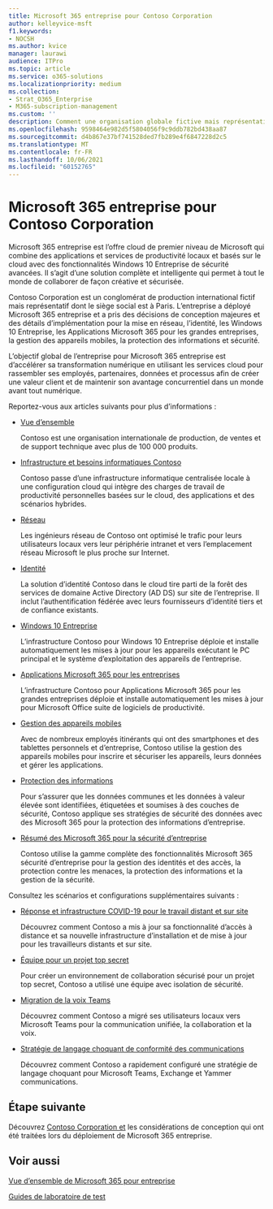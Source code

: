```yaml
---
title: Microsoft 365 entreprise pour Contoso Corporation
author: kelleyvice-msft
f1.keywords:
- NOCSH
ms.author: kvice
manager: laurawi
audience: ITPro
ms.topic: article
ms.service: o365-solutions
ms.localizationpriority: medium
ms.collection:
- Strat_O365_Enterprise
- M365-subscription-management
ms.custom: ''
description: Comment une organisation globale fictive mais représentative a adopté Microsoft 365 entreprise.
ms.openlocfilehash: 9598464e982d5f5804056f9c9ddb782bd438aa87
ms.sourcegitcommit: d4b867e37bf741528ded7fb289e4f6847228d2c5
ms.translationtype: MT
ms.contentlocale: fr-FR
ms.lasthandoff: 10/06/2021
ms.locfileid: "60152765"
---
```

# <a name="microsoft-365-for-enterprise-for-the-contoso-corporation"></a>Microsoft 365 entreprise pour Contoso Corporation

Microsoft 365 entreprise est l’offre cloud de premier niveau de Microsoft qui combine des applications et services de productivité locaux et basés sur le cloud avec des fonctionnalités Windows 10 Entreprise de sécurité avancées. Il s’agit d’une solution complète et intelligente qui permet à tout le monde de collaborer de façon créative et sécurisée.

Contoso Corporation est un conglomérat de production international fictif mais représentatif dont le siège social est à Paris. L’entreprise a déployé Microsoft 365 entreprise et a pris des décisions de conception majeures et des détails d’implémentation pour la mise en réseau, l’identité, les Windows 10 Entreprise, les Applications Microsoft 365 pour les grandes entreprises, la gestion des appareils mobiles, la protection des informations et sécurité.

L’objectif global de l’entreprise pour Microsoft 365 entreprise est d’accélérer sa transformation numérique en utilisant les services cloud pour rassembler ses employés, partenaires, données et processus afin de créer une valeur client et de maintenir son avantage concurrentiel dans un monde avant tout numérique.

Reportez-vous aux articles suivants pour plus d’informations :

- [Vue d’ensemble](contoso-overview.md)

  Contoso est une organisation internationale de production, de ventes et de support technique avec plus de 100 000 produits.

- [Infrastructure et besoins informatiques Contoso](contoso-infra-needs.md)

  Contoso passe d’une infrastructure informatique centralisée locale à une configuration cloud qui intègre des charges de travail de productivité personnelles basées sur le cloud, des applications et des scénarios hybrides.

- [Réseau](contoso-networking.md)

  Les ingénieurs réseau de Contoso ont optimisé le trafic pour leurs utilisateurs locaux vers leur périphérie intranet et vers l’emplacement réseau Microsoft le plus proche sur Internet.

- [Identité](contoso-identity.md)

  La solution d’identité Contoso dans le cloud tire parti de la forêt des services de domaine Active Directory (AD DS) sur site de l’entreprise. Il inclut l’authentification fédérée avec leurs fournisseurs d’identité tiers et de confiance existants.

- [Windows 10 Entreprise](contoso-win10.md)

  L’infrastructure Contoso pour Windows 10 Entreprise déploie et installe automatiquement les mises à jour pour les appareils exécutant le PC principal et le système d’exploitation des appareils de l’entreprise.

- [Applications Microsoft 365 pour les entreprises](contoso-o365pp.md)

  L’infrastructure Contoso pour Applications Microsoft 365 pour les grandes entreprises déploie et installe automatiquement les mises à jour pour Microsoft Office suite de logiciels de productivité.

- [Gestion des appareils mobiles](contoso-mdm.md)

  Avec de nombreux employés itinérants qui ont des smartphones et des tablettes personnels et d’entreprise, Contoso utilise la gestion des appareils mobiles pour inscrire et sécuriser les appareils, leurs données et gérer les applications.

- [Protection des informations](contoso-info-protect.md)

  Pour s’assurer que les données communes et les données à valeur élevée sont identifiées, étiquetées et soumises à des couches de sécurité, Contoso applique ses stratégies de sécurité des données avec des Microsoft 365 pour la protection des informations d’entreprise.

- [Résumé des Microsoft 365 pour la sécurité d’entreprise](contoso-security-summary.md)

  Contoso utilise la gamme complète des fonctionnalités Microsoft 365 sécurité d’entreprise pour la gestion des identités et des accès, la protection contre les menaces, la protection des informations et la gestion de la sécurité.

Consultez les scénarios et configurations supplémentaires suivants :

- [Réponse et infrastructure COVID-19 pour le travail distant et sur site](../solutions/contoso-remote-onsite-work.md)

  Découvrez comment Contoso a mis à jour sa fonctionnalité d’accès à distance et sa nouvelle infrastructure d’installation et de mise à jour pour les travailleurs distants et sur site.

- [Équipe pour un projet top secret](../solutions/contoso-team-for-top-secret-project.md)

  Pour créer un environnement de collaboration sécurisé pour un projet top secret, Contoso a utilisé une équipe avec isolation de sécurité.

- [Migration de la voix Teams](/MicrosoftTeams/voice-case-study-overview)

  Découvrez comment Contoso a migré ses utilisateurs locaux vers Microsoft Teams pour la communication unifiée, la collaboration et la voix.

- [Stratégie de langage choquant de conformité des communications](../compliance/communication-compliance-case-study.md)

  Découvrez comment Contoso a rapidement configuré une stratégie de langage choquant pour Microsoft Teams, Exchange et Yammer communications.

## <a name="next-step"></a>Étape suivante

Découvrez [Contoso Corporation et](contoso-overview.md) les considérations de conception qui ont été traitées lors du déploiement de Microsoft 365 entreprise.


## <a name="see-also"></a>Voir aussi

[Vue d’ensemble de Microsoft 365 pour entreprise](microsoft-365-overview.md)

[Guides de laboratoire de test](m365-enterprise-test-lab-guides.md)